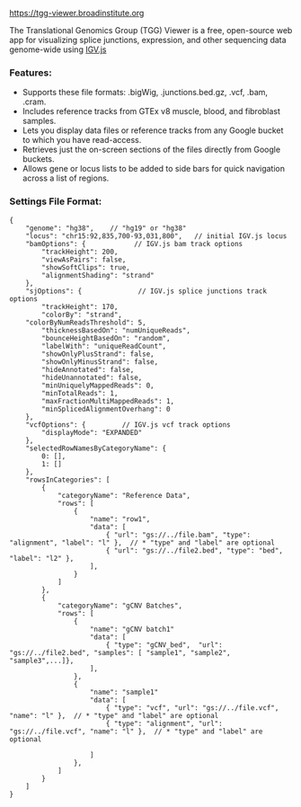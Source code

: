 https://tgg-viewer.broadinstitute.org

The Translational Genomics Group (TGG) Viewer is a free, open-source web app for visualizing splice junctions, expression, and other sequencing data genome-wide using [IGV.js](https://github.com/igvteam/igv.js)

### Features:
- Supports these file formats: .bigWig, .junctions.bed.gz, .vcf, .bam, .cram.
- Includes reference tracks from GTEx v8 muscle, blood, and fibroblast samples.
- Lets you display data files or reference tracks from any Google bucket to which you have read-access.
- Retrieves just the on-screen sections of the files directly from Google buckets.
- Allows gene or locus lists to be added to side bars for quick navigation across a list of regions.


### Settings File Format:

```
{
    "genome": "hg38",    // "hg19" or "hg38"
    "locus": "chr15:92,835,700-93,031,800",   // initial IGV.js locus  
    "bamOptions": {            // IGV.js bam track options
        "trackHeight": 200,
        "viewAsPairs": false,
        "showSoftClips": true,
        "alignmentShading": "strand"
    },
    "sjOptions": {              // IGV.js splice junctions track options
        "trackHeight": 170,
        "colorBy": "strand",
	"colorByNumReadsThreshold": 5,
        "thicknessBasedOn": "numUniqueReads",
        "bounceHeightBasedOn": "random",
        "labelWith": "uniqueReadCount",
        "showOnlyPlusStrand": false,
        "showOnlyMinusStrand": false,
        "hideAnnotated": false,
        "hideUnannotated": false,
        "minUniquelyMappedReads": 0,
        "minTotalReads": 1,
        "maxFractionMultiMappedReads": 1,
        "minSplicedAlignmentOverhang": 0
    },
    "vcfOptions": {         // IGV.js vcf track options
        "displayMode": "EXPANDED"
    },
    "selectedRowNamesByCategoryName": {
        0: [],
        1: []
    },
    "rowsInCategories": [
        {
            "categoryName": "Reference Data",
            "rows": [
                { 
                    "name": "row1", 
                    "data": [
                        { "url": "gs://../file.bam", "type": "alignment", "label": "l" },  // * "type" and "label" are optional
                        { "url": "gs://../file2.bed", "type": "bed", "label": "l2" },
                    ],
                }
            ]
        },
        {
            "categoryName": "gCNV Batches",
            "rows": [
                {
                    "name": "gCNV batch1"
                    "data": [
                        { "type": "gCNV_bed",  "url": "gs://../file2.bed", "samples": [ "sample1", "sample2", "sample3",...]},
                    ],
                },
                {
                    "name": "sample1"
                    "data": [
                        { "type": "vcf", "url": "gs://../file.vcf", "name": "l" },  // * "type" and "label" are optional
                        { "type": "alignment", "url": "gs://../file.vcf", "name": "l" },  // * "type" and "label" are optional
                        
                    ]
                },
            ]
        }
    ]
}
```
